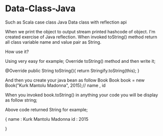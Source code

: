 # Data-Class-Java
Such as Scala case class Java Data class with reflection api

When we print the object to output stream printed hashcode of object. I'm created exercise of Java reflection. When invoked toString() method return all class variable name and value pair as String.

How use it?

Using very easy for example;
Override toString() method and then write it;

@Override
public String toString(){
    return Stringify.toString(this);
}

And then you create your java bean as follow Book
Book book = new Book("Kurk Mantolu Madonna", 2015);// name , id

When you invoked book.toString() in anything your code you will be display as follow string;

Above code returned String for example;

{
	name : Kurk Mantolu Madonna
	id : 2015

}





